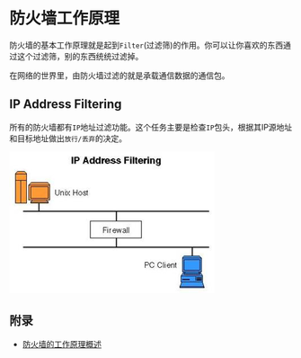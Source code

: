 # 防火墙工作原理

防火墙的基本工作原理就是起到`Filter`(过滤筛)的作用。你可以让你喜欢的东西通过这个过滤筛，别的东西统统过滤掉。

在网络的世界里，由防火墙过滤的就是承载通信数据的通信包。


## IP Address Filtering

所有的防火墙都有`IP`地址过滤功能。这个任务主要是检查`IP`包头，根据其IP源地址和目标地址做出`放行/丢弃`的决定。

![IP Address Filtering](images/ip-address-filtering.jpg)

## 附录

- [防火墙的工作原理概述](http://www.nowamagic.net/academy/detail/72150512)
